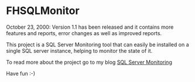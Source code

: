 # FHSQLMonitor
October 23, 2000: Version 1.1 has been released and it contains more features and reports, error changes as well as improved reports.

This project is a SQL Server Monitoring tool that can easily be installed on a single SQL server instance, helping to monitor the state of it.

To read more about the project go to my blog [SQL Server Monitoring](https://www.haurumit.dk/sql-server-monitoring)

Have fun :-)
